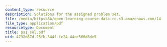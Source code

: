 ```yaml
---
content_type: resource
description: Solutions for the assigned problem set.
file: /media/https%3A/open-learning-course-data-rc.s3.amazonaws.com/14-02-principles-of-macroeconomics-fall-2004/4732d87d25fb344ffe2444ec566d8de5_ps1_sol.pdf
file_type: application/pdf
resourcetype: Document
title: ps1_sol.pdf
uid: 4732d87d-25fb-344f-fe24-44ec566d8de5
---
```

